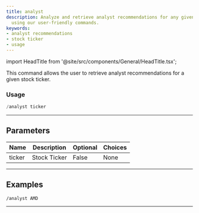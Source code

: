 ```yaml
---
title: analyst
description: Analyze and retrieve analyst recommendations for any given stock ticker
  using our user-friendly commands.
keywords:
- analyst recommendations
- stock ticker
- usage
---
```


import HeadTitle from '@site/src/components/General/HeadTitle.tsx';

<HeadTitle title="duediligence: analyst - Telegram Reference | OpenBB Bot Docs" />

This command allows the user to retrieve analyst recommendations for a given stock ticker.

### Usage

```python wordwrap
/analyst ticker
```

---

## Parameters

| Name | Description | Optional | Choices |
| ---- | ----------- | -------- | ------- |
| ticker | Stock Ticker | False | None |


---

## Examples

```
/analyst AMD
```

---
